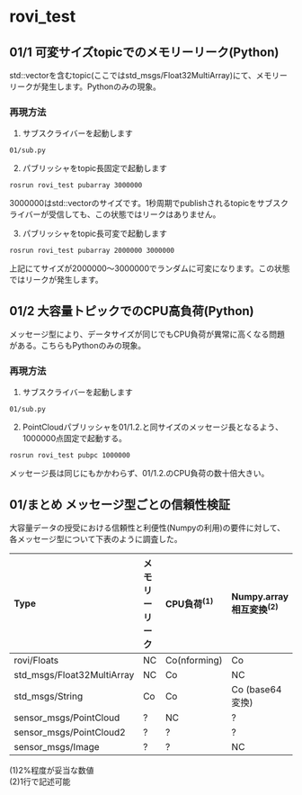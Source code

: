 # rovi_test

## 01/1 可変サイズtopicでのメモリーリーク(Python)  
std::vectorを含むtopic(ここではstd_msgs/Float32MultiArray)にて、メモリーリークが発生します。Pythonのみの現象。  
### 再現方法  
1. サブスクライバーを起動します
~~~
01/sub.py
~~~

2. パブリッシャをtopic長固定で起動します
~~~
rosrun rovi_test pubarray 3000000
~~~

3000000はstd::vectorのサイズです。1秒周期でpublishされるtopicをサブスクライバーが受信しても、この状態ではリークはありません。

3. パブリッシャをtopic長可変で起動します
~~~
rosrun rovi_test pubarray 2000000 3000000
~~~  
上記にてサイズが2000000〜3000000でランダムに可変になります。この状態ではリークが発生します。

## 01/2 大容量トピックでのCPU高負荷(Python)
メッセージ型により、データサイズが同じでもCPU負荷が異常に高くなる問題がある。こちらもPythonのみの現象。

### 再現方法  
1. サブスクライバーを起動します
~~~
01/sub.py
~~~

2. PointCloudパブリッシャを01/1.2.と同サイズのメッセージ長となるよう、1000000点固定で起動する。
~~~
rosrun rovi_test pubpc 1000000
~~~
メッセージ長は同じにもかかわらず、01/1.2.のCPU負荷の数十倍大きい。

## 01/まとめ メッセージ型ごとの信頼性検証

大容量データの授受における信頼性と利便性(Numpyの利用)の要件に対して、各メッセージ型について下表のように調査した。

|Type|メモリーリーク|CPU負荷<sup>(1)</sup>|Numpy.array相互変換<sup>(2)</sup>|
|:----|:----|:----|:----|
|rovi/Floats|NC|Co(nforming)|Co|
|std_msgs/Float32MultiArray|NC|Co|NC|
|std_msgs/String|Co|Co|Co (base64変換)|
|sensor_msgs/PointCloud|?|NC|?|
|sensor_msgs/PointCloud2|?|?|?|
|sensor_msgs/Image|?|?|NC|

(1)2%程度が妥当な数値  
(2)1行で記述可能